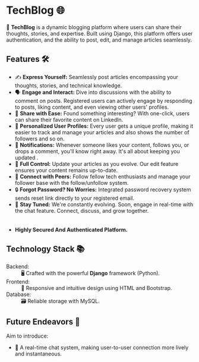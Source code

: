 <h1>TechBlog 🌐</h1>
<p>📱 <strong>TechBlog</strong> is a dynamic blogging platform where users can share their thoughts, stories, and expertise. Built using Django, this platform offers user authentication, and the ability to post, edit, and manage articles seamlessly.</p>
<h2>Features 🛠️</h2>
<ul>
    <li>✍️ <strong>Express Yourself:</strong> Seamlessly post articles encompassing your thoughts, stories, and technical knowledge.</li>
    <li>🗣️ <strong>Engage and Interact:</strong> Dive into discussions with the ability to comment on posts. Registered users can actively engage by responding to posts, liking content, and even viewing other users' profiles.</li>
    <li>🔗 <strong>Share with Ease:</strong> Found something interesting? With one-click, users can share their favorite content on LinkedIn.</li>
    <li>👤 <strong>Personalized User Profiles:</strong> Every user gets a unique profile, making it easier to track and manage your articles and also shows the number         of followers and so on.</li>
    <li>🔔 <strong>Notifications:</strong> Whenever someone likes your content, follows you, or drops a comment, you'll know right away. It's all about keeping you updated .</li>
    <li>🔄 <strong>Full Control:</strong> Update your articles as you evolve. Our edit feature ensures your content remains up-to-date.</li>
    <li>🤝 <strong>Connect with Peers:</strong> Follow fellow tech enthusiasts and manage your follower base with the follow/unfollow system.</li>
    <li>🔒 <strong>Forgot Password? No Worries:</strong> Integrated password recovery system sends reset link directly to your registered email.</li>
    <li>📡 <strong>Stay Tuned:</strong> We're constantly evolving. Soon, engage in real-time with the chat feature. Connect, discuss, and grow together.</li>
    <br>
    <br>
    <li><strong> Highly Secured And Authenticated Platform. </strong></li>
</ul>
<h2>Technology Stack 📚</h2>
<dl>
    <dt>Backend:</dt>
    <dd>🖥️ Crafted with the powerful <strong>Django</strong> framework (Python).</dd>
    <dt>Frontend:</dt>
    <dd>🎨 Responsive and intuitive design using HTML and Bootstrap.</dd>
    <dt>Database:</dt>
    <dd>🗃️ Reliable storage with MySQL.</dd>
</dl>
<h2>Future Endeavors 🚀</h2>
<p>Aim to introduce:</p>
<ul>
    <li>💬 A real-time chat system, making user-to-user connection more lively and instantaneous.</li>
</ul>

